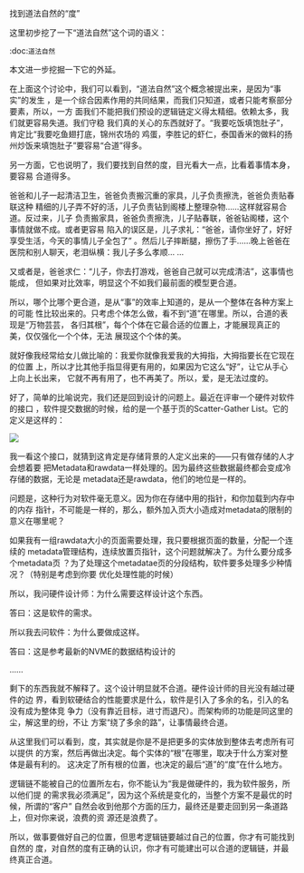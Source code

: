     
找到道法自然的“度”

这里初步挖了一下“道法自然”这个词的语义：

  :doc:`道法自然`

本文进一步挖掘一下它的外延。

在上面这个讨论中，我们可以看到，“道法自然”这个概念被提出来，是因为“事实”的发生
，是一个综合因素作用的共同结果，而我们只知道，或者只能考察部分要素，所以，一方
面我们不能把我们预设的逻辑链定义得太精细。依赖太多，我们就更容易失道。我们守稳
我们真的关心的东西就好了。“我要吃饭填饱肚子”，肯定比“我要吃鱼翅打底，锦州农场的
鸡蛋，李胜记的虾仁，泰国香米的做料的扬州炒饭来填饱肚子”要容易“合道”得多。

另一方面，它也说明了，我们要找到自然的度，目光看大一点，比看着事情本身，要容易
合道得多。

爸爸和儿子一起清洁卫生，爸爸负责搬沉重的家具，儿子负责擦洗，爸爸负责贴春联这种
精细的儿子弄不好的活，儿子负责钻到阁楼上整理杂物……这样就容易合道。反过来，儿子
负责搬家具，爸爸负责擦洗，儿子贴春联，爸爸钻阁楼，这个事情就做不成。或者更容易
陷入的误区是，儿子求礼：“爸爸，请你坐好了，好好享受生活，今天的事情儿子全包了”
。然后儿子摔断腿，擦伤了手……晚上爸爸在医院和别人聊天，老泪纵横：我儿子多么孝顺…
…

又或者是，爸爸求仁：“儿子，你去打游戏，爸爸自己就可以完成清洁”，这事情也能成，
但如果对比效率，明显这个不如我们最前面的模型更合道。

所以，哪个比哪个更合道，是从“事”的效率上知道的，是从一个整体在各种方案上的可能
性比较出来的。只考虑个体怎么做，看不到“道”在哪里。所以，合道的表现是“万物芸芸，
各归其根”，每个个体在它最合适的位置上，才能展现真正的美，仅仅强化一个个体，无法
展现这个个体的美。

就好像我经常给女儿做比喻的：我爱你就像我爱我的大拇指，大拇指要长在它现在的位置
上，所以才比其他手指显得更有用的，如果因为它这么“好”，让它从手心上向上长出来，
它就不再有用了，也不再美了。所以，爱，是无法过度的。
  
好了，简单的比喻说完，我们还是回到设计的问题上。最近在评审一个硬件对软件的接口
，软件提交数据的时候，给的是一个基于页的Scatter-Gather List。它的定义是这样的：

![](_static/sgl1.jpg)

我一看这个接口，就猜到这肯定是存储背景的人定义出来的——只有做存储的人才会想着要
把Metadata和rawdata一样处理的。因为最终这些数据最终都会变成冷存储的数据，无论是
metadata还是rawdata，他们的地位是一样的。

问题是，这种行为对软件毫无意义。因为你在存储中用的指针，和你加载到内存中的内存
指针，不可能是一样的，那么，额外加入页大小造成对metadata的限制的意义在哪里呢？

如果我有一组rawdata大小的页面需要处理，我只要根据页面的数量，分配一个连续的
metadata管理结构，连续放置页指针，这个问题就解决了。为什么要分成多个metadata页
？为了处理这个metadatae页的分段结构，软件要多处理多少种情况？（特别是考虑到你要
优化处理性能的时候）

所以，我问硬件设计师：为什么需要这样设计这个东西。

答曰：这是软件的需求。

所以我去问软件：为什么要做成这样。

答曰：这是参考最新的NVME的数据结构设计的

……

剩下的东西我就不解释了。这个设计明显就不合道。硬件设计师的目光没有越过硬件的边
界，看到软硬结合的性能要求是什么，软件是引入了多余的名，引入的名没有成为整体竞
争力（没有靠近目标，进寸而退尺）。而架构师的功能是同这里的尘，解这里的纷，不让
方案“绕了多余的路”，让事情最终合道。

从这里我们可以看到，度，其实就是你是不是把更多的实体放到整体去考虑所有可以提供
的方案，然后再做出决定。每个实体的“根”在哪里，取决于什么方案对整体是最有利的。
这决定了所有根的位置，也决定的最后“道”的“度”在什么地方。

逻辑链不能被自己的位置所左右，你不能认为“我是做硬件的，我为软件服务，所以他们提
的需求我必须满足”，因为这个系统是变化的，当整个方案不是最优的时候，所谓的“客户”
自然会收到他那个方面的压力，最终还是要走回到另一条道路上，但对你来说，浪费的资
源还是浪费了。

所以，做事要做好自己的位置，但思考逻辑链要越过自己的位置，你才有可能找到自然的
度，对自然的度有正确的认识，你才有可能建出可以合道的逻辑链，并最终真正合道。
